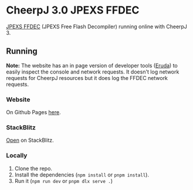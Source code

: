 # CheerpJ 3.0 JPEXS FFDEC

[JPEXS FFDEC](https://github.com/jindrapetrik/jpexs-decompiler) (JPEXS Free Flash Decompiler) running online with CheerpJ 3.


## Running

**Note:** The website has an in page version of developer tools ([Eruda](https://www.npmjs.com/package/eruda)) to easily inspect the console and network requests. It doesn't log network requests for CheerpJ resources but it does log the FFDEC network requests.

### Website
On Github Pages [here](https://cheerpj3-jpexs-ffdec.coder0107git.v6.rocks/).

### StackBlitz
[Open](https://stackblitz.com/~/github.com/coder0107git/cheerpj3-jpexs-ffdec) on StackBlitz.

### Locally

1. Clone the repo.
2. Install the dependencies (`npm install` or `pnpm install`).
3. Run it (`npm run dev` or `pnpm dlx serve .`)

